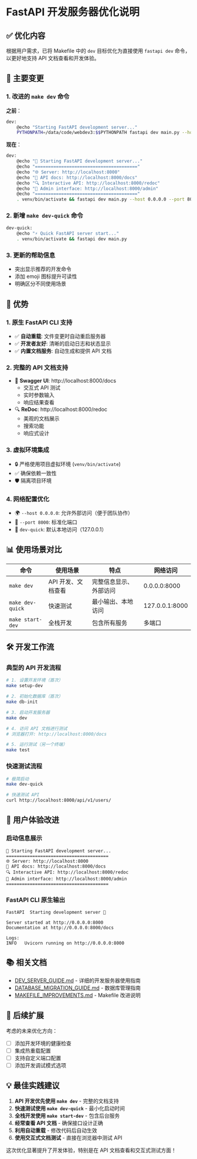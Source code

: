 # FastAPI 开发服务器优化说明

## ✅ 优化内容

根据用户需求，已将 Makefile 中的 `dev` 目标优化为直接使用 `fastapi dev` 命令，以更好地支持 API 文档查看和开发体验。

## 🔄 主要变更

### 1. 改进的 `make dev` 命令

**之前**：
```bash
dev:
    @echo "Starting FastAPI development server..."
    PYTHONPATH=/data/code/webdev3:$$PYTHONPATH fastapi dev main.py --host 0.0.0.0 --port 8000
```

**现在**：
```bash
dev:
    @echo "🚀 Starting FastAPI development server..."
    @echo "======================================="
    @echo "🌐 Server: http://localhost:8000"
    @echo "📝 API docs: http://localhost:8000/docs"
    @echo "🔍 Interactive API: http://localhost:8000/redoc"
    @echo "🔴 Admin interface: http://localhost:8000/admin"
    @echo "======================================="
    . venv/bin/activate && fastapi dev main.py --host 0.0.0.0 --port 8000
```

### 2. 新增 `make dev-quick` 命令

```bash
dev-quick:
    @echo "⚡ Quick FastAPI server start..."
    . venv/bin/activate && fastapi dev main.py
```

### 3. 更新的帮助信息

- 突出显示推荐的开发命令
- 添加 emoji 图标提升可读性
- 明确区分不同使用场景

## 🎯 优势

### 1. 原生 FastAPI CLI 支持
- ✅ **自动重载**: 文件变更时自动重启服务器
- ✅ **开发者友好**: 清晰的启动日志和状态显示
- ✅ **内置文档服务**: 自动生成和提供 API 文档

### 2. 完整的 API 文档支持
- 📝 **Swagger UI**: http://localhost:8000/docs
  - 交互式 API 测试
  - 实时参数输入
  - 响应结果查看
- 🔍 **ReDoc**: http://localhost:8000/redoc
  - 美观的文档展示
  - 搜索功能
  - 响应式设计

### 3. 虚拟环境集成
- 🔒 严格使用项目虚拟环境 (`venv/bin/activate`)
- ✅ 确保依赖一致性
- 🛡️ 隔离项目环境

### 4. 网络配置优化
- 🌍 `--host 0.0.0.0`: 允许外部访问（便于团队协作）
- 🎯 `--port 8000`: 标准化端口
- 🚀 `dev-quick`: 默认本地访问（127.0.0.1）

## 📊 使用场景对比

| 命令 | 使用场景 | 特点 | 网络访问 |
|------|----------|------|----------|
| `make dev` | API 开发、文档查看 | 完整信息显示、外部访问 | 0.0.0.0:8000 |
| `make dev-quick` | 快速测试 | 最小输出、本地访问 | 127.0.0.1:8000 |
| `make start-dev` | 全栈开发 | 包含所有服务 | 多端口 |

## 🛠️ 开发工作流

### 典型的 API 开发流程

```bash
# 1. 设置开发环境（首次）
make setup-dev

# 2. 初始化数据库（首次）
make db-init

# 3. 启动开发服务器
make dev

# 4. 访问 API 文档进行测试
# 浏览器打开: http://localhost:8000/docs

# 5. 运行测试（另一个终端）
make test
```

### 快速测试流程

```bash
# 极简启动
make dev-quick

# 快速测试 API
curl http://localhost:8000/api/v1/users/
```

## 🎨 用户体验改进

### 启动信息展示
```
🚀 Starting FastAPI development server...
=======================================
🌐 Server: http://localhost:8000
📝 API docs: http://localhost:8000/docs
🔍 Interactive API: http://localhost:8000/redoc
🔴 Admin interface: http://localhost:8000/admin
=======================================
```

### FastAPI CLI 原生输出
```
FastAPI  Starting development server 🚀

Server started at http://0.0.0.0:8000
Documentation at http://0.0.0.0:8000/docs

Logs:
INFO   Uvicorn running on http://0.0.0.0:8000
```

## 📚 相关文档

- [DEV_SERVER_GUIDE.md](./DEV_SERVER_GUIDE.md) - 详细的开发服务器使用指南
- [DATABASE_MIGRATION_GUIDE.md](./DATABASE_MIGRATION_GUIDE.md) - 数据库管理指南
- [MAKEFILE_IMPROVEMENTS.md](./MAKEFILE_IMPROVEMENTS.md) - Makefile 改进说明

## 🔮 后续扩展

考虑的未来优化方向：
- [ ] 添加开发环境的健康检查
- [ ] 集成热重载配置
- [ ] 支持自定义端口配置
- [ ] 添加开发调试模式选项

## 💡 最佳实践建议

1. **API 开发优先使用 `make dev`** - 完整的文档支持
2. **快速测试使用 `make dev-quick`** - 最小化启动时间
3. **全栈开发使用 `make start-dev`** - 包含后台服务
4. **经常查看 API 文档** - 确保接口设计正确
5. **利用自动重载** - 修改代码后自动生效
6. **使用交互式文档测试** - 直接在浏览器中测试 API

这次优化显著提升了开发体验，特别是在 API 文档查看和交互式测试方面！